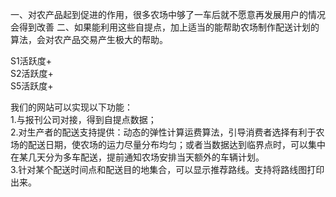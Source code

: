 一、对农产品起到促进的作用，很多农场中够了一车后就不愿意再发展用户的情况会得到改善
二、如果能利用这些自提点，加上适当的能帮助农场制作配送计划的算法，会对农产品交易产生极大的帮助。


S1活跃度+  
S2活跃度+  
S5活跃度+  



我们的网站可以实现以下功能：  
1.与报刊公司对接，得到自提点数据；   
2.对生产者的配送支持提供：动态的弹性计算运费算法，引导消费者选择有利于农场的配送日期，使农场的运力尽量分布均匀；或者当数据达到临界点时，可以集中在某几天分为多车配送，提前通知农场安排当天额外的车辆计划。   
3.针对某个配送时间点和配送目的地集合，可以显示推荐路线。支持将路线图打印出来。
